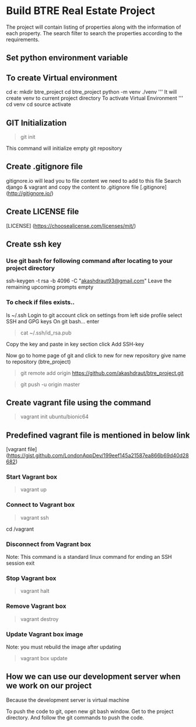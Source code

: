 # Build BTRE Real Estate Project
The project will contain listing of properties along with the information of each property.
The search filter to search the properties according to the requirements.

## Set python environment variable

## To create Virtual environment
>
cd e:
mkdir btre_project
cd btre_project
python -m venv ./venv
'''
It will create venv to current project directory
To activate Virtual Environment
'''
cd venv
cd source
activate

## GIT Initialization
>git init

This command will initialize empty git repository

## Create .gitignore file
gitignore.io will lead you to file content we need to add to this file
Search django & vagrant and copy the content to .gitignore file
[.gitignore] (http://gitignore.io/)

## Create LICENSE file
[LICENSE] (https://choosealicense.com/licenses/mit/)

## Create ssh key
### Use git bash for following command after locating to your project directory
ssh-keygen -t rsa -b 4096 -C "akashdraut93@gmail.com"
Leave the remaining upcoming prompts empty

### To check if files exists..
ls ~/.ssh
Login to git account
click on settings from left side profile
select SSH and GPG keys
On git bash... enter

> cat ~/.ssh/id_rsa.pub

Copy the key and paste in key section
click Add SSH-key

Now go to home page of git and click to new for new repository
give name to repository (btre_project)

> git remote add origin https://github.com/akashdraut/btre_project.git

> git push -u origin master

## Create vagrant file using the command

> vagrant init ubuntu/bionic64

## Predefined vagrant file is mentioned in below link
[vagrant file] (https://gist.github.com/LondonAppDev/199eef145a21587ea866b69d40d28682)

### Start Vagrant box
> vagrant up

### Connect to Vagrant box
> vagrant ssh

cd /vagrant
### Disconnect from Vagrant box
Note: This command is a standard linux command for ending an SSH session
exit

### Stop Vagrant box

> vagrant halt

### Remove Vagrant box

> vagrant destroy

### Update Vagrant box image
Note: you must rebuild the image after updating

> vagrant box update

## How we can use our development server when we work on our project

Because the development server is virtual machine

To push the code to git, open new git bash window.
Get to the project directory.
And follow the git commands to push the code.

